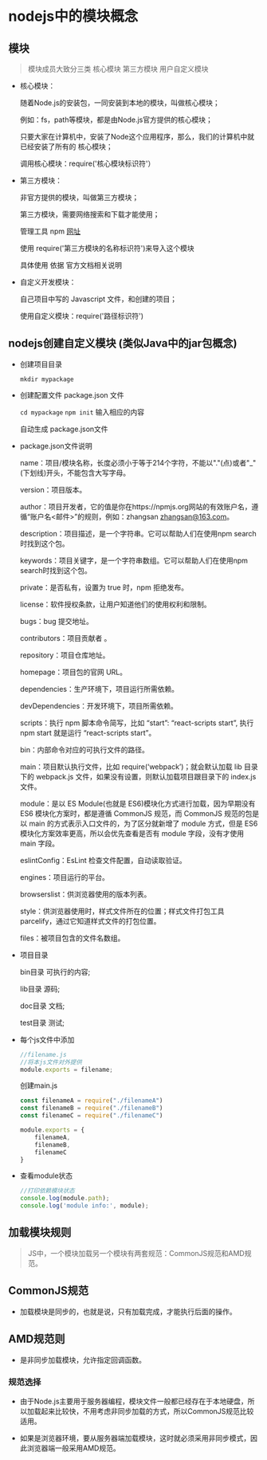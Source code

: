 # nodejs中的模块概念

## 模块

> 模块成员大致分三类 核心模块 第三方模块 用户自定义模块

- 核心模块：
    
    随着Node.js的安装包，一同安装到本地的模块，叫做核心模块；

    例如：fs，path等模块，都是由Node.js官方提供的核心模块；

    只要大家在计算机中，安装了Node这个应用程序，那么，我们的计算机中就已经安装了所有的 核心模块；

    调用核心模块：require('核心模块标识符'）

- 第三方模块：

    非官方提供的模块，叫做第三方模块；

    第三方模块，需要网络搜索和下载才能使用；

    管理工具 npm [网址](https://www.npmjs.com/)

    使用 require('第三方模块的名称标识符')来导入这个模块

    具体使用 依据 官方文档相关说明
- 自定义开发模块：

    自己项目中写的 Javascript 文件，和创建的项目；

    使用自定义模块：require('路径标识符')

## nodejs创建自定义模块 (类似Java中的jar包概念)

- 创建项目目录

    `mkdir mypackage`

- 创建配置文件 package.json 文件

    `cd mypackage`
    `npm init` 输入相应的内容

    自动生成 package.json文件

- package.json文件说明

    name：项目/模块名称，长度必须小于等于214个字符，不能以"."(点)或者"_"(下划线)开头，不能包含大写字母。

    version：项目版本。

    author：项目开发者，它的值是你在https://npmjs.org网站的有效账户名，遵循“账户名<邮件>”的规则，例如：zhangsan zhangsan@163.com。

    description：项目描述，是一个字符串。它可以帮助人们在使用npm search时找到这个包。

    keywords：项目关键字，是一个字符串数组。它可以帮助人们在使用npm search时找到这个包。

    private：是否私有，设置为 true 时，npm 拒绝发布。

    license：软件授权条款，让用户知道他们的使用权利和限制。

    bugs：bug 提交地址。

    contributors：项目贡献者 。

    repository：项目仓库地址。

    homepage：项目包的官网 URL。

    dependencies：生产环境下，项目运行所需依赖。

    devDependencies：开发环境下，项目所需依赖。

    scripts：执行 npm 脚本命令简写，比如 “start”: “react-scripts start”, 执行 npm start 就是运行 “react-scripts start”。

    bin：内部命令对应的可执行文件的路径。

    main：项目默认执行文件，比如 require(‘webpack’)；就会默认加载 lib 目录下的 webpack.js 文件，如果没有设置，则默认加载项目跟目录下的 index.js 文件。

    module：是以 ES Module(也就是 ES6)模块化方式进行加载，因为早期没有 ES6 模块化方案时，都是遵循 CommonJS 规范，而 CommonJS 规范的包是以 main 的方式表示入口文件的，为了区分就新增了 module 方式，但是 ES6 模块化方案效率更高，所以会优先查看是否有 module 字段，没有才使用 main 字段。

    eslintConfig：EsLint 检查文件配置，自动读取验证。

    engines：项目运行的平台。

    browserslist：供浏览器使用的版本列表。

    style：供浏览器使用时，样式文件所在的位置；样式文件打包工具parcelify，通过它知道样式文件的打包位置。

    files：被项目包含的文件名数组。

- 项目目录

    bin目录 可执行的内容;

    lib目录 源码;

    doc目录 文档;

    test目录 测试;

- 每个js文件中添加

    ```js
    //filename.js
    //将本js文件对外提供
    module.exports = filename;
    ```

    创建main.js
    ```js
    const filenameA = require("./filenameA")
    const filenameB = require("./filenameB")
    const filenameC = require("./filenameC")

    module.exports = {
        filenameA,
        filenameB,
        filenameC
    }
    ```
- 查看module状态

    ```js
    //打印依赖模块状态
    console.log(module.path);
    console.log('module info:', module);
    ```
## 加载模块规则

> JS中，一个模块加载另一个模块有两套规范：CommonJS规范和AMD规范。

## CommonJS规范

- 加载模块是同步的，也就是说，只有加载完成，才能执行后面的操作。

## AMD规范则

- 是非同步加载模块，允许指定回调函数。

### 规范选择

- 由于Node.js主要用于服务器编程，模块文件一般都已经存在于本地硬盘，所以加载起来比较快，不用考虑非同步加载的方式，所以CommonJS规范比较适用。

- 如果是浏览器环境，要从服务器端加载模块，这时就必须采用非同步模式，因此浏览器端一般采用AMD规范。
